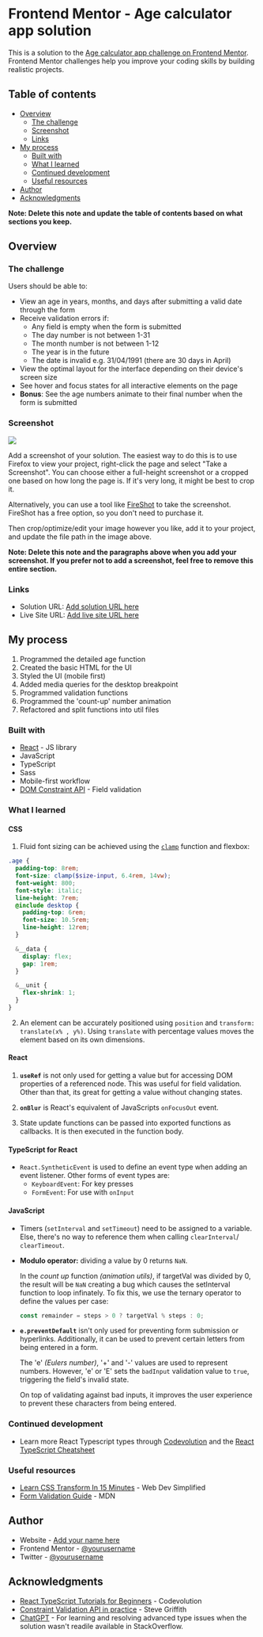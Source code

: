 # Frontend Mentor - Age calculator app solution

This is a solution to the [Age calculator app challenge on Frontend Mentor](https://www.frontendmentor.io/challenges/age-calculator-app-dF9DFFpj-Q). Frontend Mentor challenges help you improve your coding skills by building realistic projects.

## Table of contents

- [Overview](#overview)
  - [The challenge](#the-challenge)
  - [Screenshot](#screenshot)
  - [Links](#links)
- [My process](#my-process)
  - [Built with](#built-with)
  - [What I learned](#what-i-learned)
  - [Continued development](#continued-development)
  - [Useful resources](#useful-resources)
- [Author](#author)
- [Acknowledgments](#acknowledgments)

**Note: Delete this note and update the table of contents based on what sections you keep.**

## Overview

### The challenge

Users should be able to:

- View an age in years, months, and days after submitting a valid date through the form
- Receive validation errors if:
  - Any field is empty when the form is submitted
  - The day number is not between 1-31
  - The month number is not between 1-12
  - The year is in the future
  - The date is invalid e.g. 31/04/1991 (there are 30 days in April)
- View the optimal layout for the interface depending on their device's screen size
- See hover and focus states for all interactive elements on the page
- **Bonus**: See the age numbers animate to their final number when the form is submitted

### Screenshot

![](./screenshot.jpg)

Add a screenshot of your solution. The easiest way to do this is to use Firefox to view your project, right-click the page and select "Take a Screenshot". You can choose either a full-height screenshot or a cropped one based on how long the page is. If it's very long, it might be best to crop it.

Alternatively, you can use a tool like [FireShot](https://getfireshot.com/) to take the screenshot. FireShot has a free option, so you don't need to purchase it.

Then crop/optimize/edit your image however you like, add it to your project, and update the file path in the image above.

**Note: Delete this note and the paragraphs above when you add your screenshot. If you prefer not to add a screenshot, feel free to remove this entire section.**

### Links

- Solution URL: [Add solution URL here](https://your-solution-url.com)
- Live Site URL: [Add live site URL here](https://your-live-site-url.com)

## My process

1. Programmed the detailed age function
1. Created the basic HTML for the UI
1. Styled the UI (mobile first)
1. Added media queries for the desktop breakpoint
1. Programmed validation functions
1. Programmed the 'count-up' number animation
1. Refactored and split functions into util files

### Built with

- [React](https://reactjs.org/) - JS library
- JavaScript
- TypeScript
- Sass
- Mobile-first workflow
- [DOM Constraint API](https://developer.mozilla.org/en-US/docs/Web/API/ValidityState#browser_compatibility) - Field validation

### What I learned

#### CSS

1. Fluid font sizing can be achieved using the [`clamp`](https://developer.mozilla.org/en-US/docs/Web/CSS/clamp) function and flexbox:

```scss
.age {
  padding-top: 8rem;
  font-size: clamp($size-input, 6.4rem, 14vw);
  font-weight: 800;
  font-style: italic;
  line-height: 7rem;
  @include desktop {
    padding-top: 6rem;
    font-size: 10.5rem;
    line-height: 12rem;
  }

  &__data {
    display: flex;
    gap: 1rem;
  }

  &__unit {
    flex-shrink: 1;
  }
}
```

2. An element can be accurately positioned using `position` and `transform: translate(x% , y%)`. Using `translate` with percentage values moves the element based on its own dimensions.

#### React

1. **`useRef`** is not only used for getting a value but for accessing DOM properties of a referenced node. This was useful for field validation. Other than that, its great for getting a value without changing states.

1. **`onBlur`** is React's equivalent of JavaScripts `onFocusOut` event.

1. State update functions can be passed into exported functions as callbacks. It is then executed in the function body.

#### TypeScript for React

- `React.SyntheticEvent` is used to define an event type when adding an event listener. Other forms of event types are:
  - `KeyboardEvent`: For key presses
  - `FormEvent`: For use with `onInput`

#### JavaScript

- Timers (`setInterval` and `setTimeout`) need to be assigned to a variable. Else, there's no way to reference them when calling `clearInterval`/ `clearTimeout`.

- **Modulo operator:** dividing a value by 0 returns `NaN`.

  In the _count up_ function _(animation utils)_, if targetVal was divided by 0, the result will be `NaN` creating a bug which causes the setInterval function to loop infinately. To fix this, we use the ternary operator to define the values per case:

  ```javascript
  const remainder = steps > 0 ? targetVal % steps : 0;
  ```

- **`e.preventDefault`** isn't only used for preventing form submission or hyperlinks. Additionally, it can be used to prevent certain letters from being entered in a form.

  The 'e' _(Eulers number)_, '+' and '-' values are used to represent numbers. However, 'e' or 'E' sets the `badInput` validation value to `true`, triggering the field's invalid state.

  On top of validating against bad inputs, it improves the user experience to prevent these characters from being entered.

### Continued development

- Learn more React Typescript types through [Codevolution](https://youtube.com/playlist?list=PLC3y8-rFHvwi1AXijGTKM0BKtHzVC-LSK&si=f_JXJXh6i76_cj1-) and the [React TypeScript Cheatsheet](https://react-typescript-cheatsheet.netlify.app/)

### Useful resources

- [Learn CSS Transform In 15 Minutes](https://www.youtube.com/watch?v=rzD-cPhq02E&t=27s) - Web Dev Simplified
- [Form Validation Guide](https://developer.mozilla.org/en-US/docs/Learn/Forms/Form_validation) - MDN

## Author

- Website - [Add your name here](https://www.your-site.com)
- Frontend Mentor - [@yourusername](https://www.frontendmentor.io/profile/yourusername)
- Twitter - [@yourusername](https://www.twitter.com/yourusername)

## Acknowledgments

- [React TypeScript Tutorials for Beginners](https://youtube.com/playlist?list=PLC3y8-rFHvwi1AXijGTKM0BKtHzVC-LSK&si=f_JXJXh6i76_cj1-) - Codevolution
- [Constraint Validation API in practice](https://youtu.be/D9JHizCAx8U?si=BXeZCudd0T3WCaSR) - Steve Griffith
- [ChatGPT](https://chat.openai.com/) - For learning and resolving advanced type issues when the solution wasn't readile available in StackOverflow.
